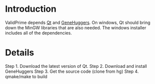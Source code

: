 # Introduction #

ValidPrime depends [Qt](http://qt.nokia/com) and [GeneHuggers](http://code.google.com/p/genehuggers). On windows, Qt should bring down the MinGW libraries that are also needed. The windows installer includes all of the dependencies.


# Details #

Step 1. Download the latest version of Qt.
Step 2. Download and install GeneHuggers
Step 3. Get the source code (clone from hg)
Step 4. qmake/make to build